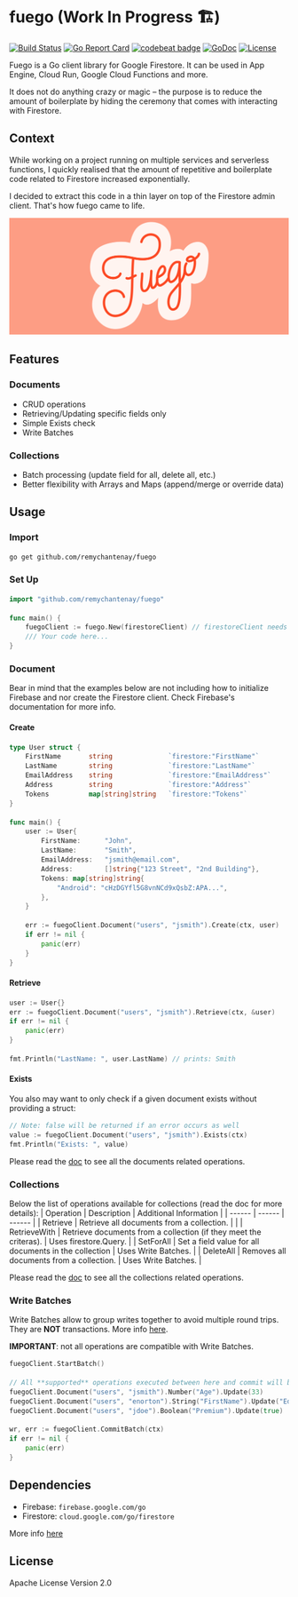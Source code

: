 # fuego (Work In Progress 🏗️)
[![Build Status](https://travis-ci.org/remychantenay/fuego.svg?branch=master)](https://travis-ci.org/remychantenay/fuego)
[![Go Report Card](https://goreportcard.com/badge/github.com/remychantenay/fuego)](https://goreportcard.com/report/github.com/remychantenay/fuego)
[![codebeat badge](https://codebeat.co/badges/60d273d3-08e6-4f48-9c35-86ab75fc1924)](https://codebeat.co/projects/github-com-remychantenay-fuego-master)
[![GoDoc](https://godoc.org/github.com/remychantenay/fuego?status.svg)](https://godoc.org/github.com/remychantenay/fuego)
[![License](https://img.shields.io/badge/License-Apache%202.0-blue.svg)](https://opensource.org/licenses/Apache-2.0)

Fuego is a Go client library for Google Firestore. It can be used in App Engine, Cloud Run, Google Cloud Functions and more.

It does not do anything crazy or magic – the purpose is to reduce the amount of boilerplate by hiding the ceremony that comes with interacting with Firestore.

## Context
While working on a project running on multiple services and serverless functions, I quickly realised that the amount of repetitive and boilerplate code related to Firestore increased exponentially.

I decided to extract this code in a thin layer on top of the Firestore admin client. That's how fuego came to life.

![Fuego](https://raw.githubusercontent.com/remychantenay/fuego/master/art/fuego.jpg)

## Features
### Documents
* CRUD operations
* Retrieving/Updating specific fields only
* Simple Exists check
* Write Batches

### Collections
* Batch processing (update field for all, delete all, etc.)
* Better flexibility with Arrays and Maps (append/merge or override data)

## Usage
### Import
```bash
go get github.com/remychantenay/fuego
```

### Set Up
```go
import "github.com/remychantenay/fuego"

func main() {
    fuegoClient := fuego.New(firestoreClient) // firestoreClient needs to be created beforehand.
    /// Your code here...
}
```

### Document
Bear in mind that the examples below are not including how to initialize Firebase and nor create the Firestore client. Check Firebase's documentation for more info.

#### Create
```go
type User struct {
    FirstName       string              `firestore:"FirstName"`
    LastName        string              `firestore:"LastName"`
    EmailAddress    string              `firestore:"EmailAddress"`
    Address         string              `firestore:"Address"`
    Tokens          map[string]string   `firestore:"Tokens"`
}

func main() {
    user := User{
        FirstName:      "John",
        LastName:       "Smith",
        EmailAddress:   "jsmith@email.com",
        Address:        []string{"123 Street", "2nd Building"},
        Tokens: map[string]string{
            "Android": "cHzDGYfl5G8vnNCd9xQsbZ:APA...",
        },
    }

    err := fuegoClient.Document("users", "jsmith").Create(ctx, user)
    if err != nil {
        panic(err)
    }
}
```
#### Retrieve
```go
user := User{}
err := fuegoClient.Document("users", "jsmith").Retrieve(ctx, &user)
if err != nil {
    panic(err)
}

fmt.Println("LastName: ", user.LastName) // prints: Smith
```

#### Exists
You also may want to only check if a given document exists without providing a struct:
```go
// Note: false will be returned if an error occurs as well
value := fuegoClient.Document("users", "jsmith").Exists(ctx)
fmt.Println("Exists: ", value)
```

Please read the [doc](https://godoc.org/github.com/remychantenay/fuego/document) to see all the documents related operations.

### Collections
Below the list of operations available for collections (read the doc for more details):
| Operation | Description | Additional Information |
| ------ | ------ | ------ |
| Retrieve | Retrieve all documents from a collection. | |
| RetrieveWith | Retrieve documents from a collection (if they meet the criteras). | Uses firestore.Query. |
| SetForAll | Set a field value for all documents in the collection | Uses Write Batches. |
| DeleteAll | Removes all documents from a collection. | Uses Write Batches. |

Please read the [doc](https://godoc.org/github.com/remychantenay/fuego/collection) to see all the collections related operations.

### Write Batches
Write Batches allow to group writes together to avoid multiple round trips. They are **NOT** transactions.
More info [here](https://firebase.google.com/docs/firestore/manage-data/transactions).

**IMPORTANT**: not all operations are compatible with Write Batches.
```go
fuegoClient.StartBatch()

// All **supported** operations executed between here and commit will be batched.
fuegoClient.Document("users", "jsmith").Number("Age").Update(33)
fuegoClient.Document("users", "enorton").String("FirstName").Update("Eddy")
fuegoClient.Document("users", "jdoe").Boolean("Premium").Update(true)

wr, err := fuegoClient.CommitBatch(ctx)
if err != nil {
    panic(err)
}
```

## Dependencies
* Firebase: `firebase.google.com/go`
* Firestore: `cloud.google.com/go/firestore`

More info [here](https://godoc.org/github.com/remychantenay/fuego?imports)

## License
Apache License Version 2.0